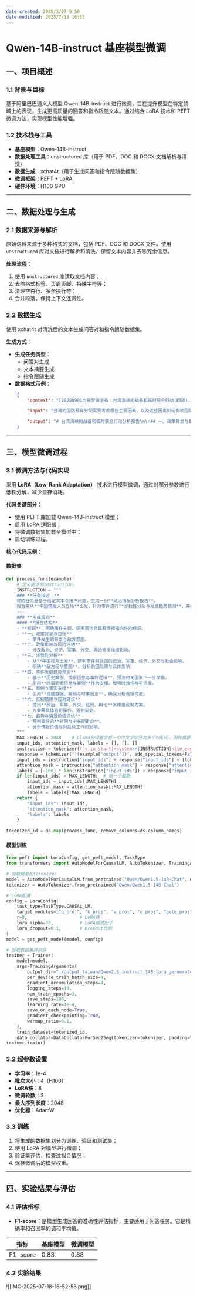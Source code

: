 ```yaml
---
date created: 2025/3/27 9:50
date modified: 2025/7/18 16:53
---
```

# Qwen-14B-instruct 基座模型微调

## 一、项目概述

### 1.1 背景与目标

基于阿里巴巴通义大模型 Qwen-14B-instruct 进行微调，旨在提升模型在特定领域上的表现，生成更高质量的回答和指令跟随文本。通过结合 LoRA 技术和 PEFT 微调方法，实现模型性能增强。

### 1.2 技术栈与工具

- **基座模型**：Qwen-14B-instruct
- **数据处理工具**：unstructured 库（用于 PDF、DOC 和 DOCX 文档解析与清洗）
- **数据生成**：xchat4t（用于生成问答和指令跟随数据集）
- **微调框架**：PEFT + LoRA
- **硬件环境**：H100 GPU

---

## 二、数据处理与生成

### 2.1 数据来源与解析

原始语料来源于多种格式的文档，包括 PDF、DOC 和 DOCX 文件。使用 `unstructured` 库对文档进行解析和清洗，保留文本内容并去除冗余信息。

**处理流程：**

1. 使用 `unstructured` 库读取文档内容；
2. 去除格式标签、页眉页脚、特殊字符等；
3. 清理空白行、多余换行符；
4. 合并段落，保持上下文连贯性。

### 2.2 数据生成

使用 xchat4t 对清洗后的文本生成问答对和指令跟随数据集。

**生成方式：**

- **生成任务类型**：
	- 问答对生成
	- 文本摘要生成
	- 指令跟随生成
- **数据格式示例：**

```json
    {
        "context": "[20200901为噩梦做准备：台湾海峡的战备和临时联合行动(翻译).docx] 台湾的国防预算可能不能完全反映其实际的国防支出水平。包括军事养恤金、国防装备特别预算、国防基础设施和准军事部队预算等在内的许多项目已经列入中央政府预算的其他部分。此外，税收减少和经济波动也加剧了国防支出的保守性。\n\n近年来，台湾逐步增加了国防预算。2020财年的国防预算相比2019财年增长了5.16%，而同期国内生产总值的增长也突显了台湾政府对国防的重视。此外，F-16V战斗机的采购也显著增加了国防预算。 \n\n国防开支、经济增长和社会福利支出之间的平衡一直是一个争议点。适当的国防开支可以促进经济增长，在地方一级创造就业机会和收入。而对高成本的硬件投资和维持先进战备状态的需要，也推动了国防预算的增长。\n\n台湾面临的战备挑战较大，但近20年来台湾在改革其武装部队方面取得了重要进展，并逐步稳固了其民主政体。有鉴于此，台湾的国防预算分配十分关键，涵盖了人员、运营和军事投资三大类。尽管面临着资源分配的挑战，但政府的支出保守态度以及对经济和社会福利其他方面的投资需求，使得国防预算的平衡成为必要。\n\n台湾军事的人力资源是一大挑战，自1990年代以来进行的一系列军事改革旨在优化武装部队的结构，从主要依赖义务兵役的大军向一支更精简、全志愿的部队转型。预备役制度的调整和后备部队的动员能力是国防战略中的关键部分。",

        "input": "台湾的国防预算分配需要考虑哪些主要因素，以及这些因素如何影响国防预算的划分?",

        "output": "# 台湾海峡的战备和临时联合行动分析报告\n\n## 一、政策背景与目标\n\n近年来，台湾不断增加国防预算，反映出其对于加强自身军力和战备状态的紧迫意图。特别是2020财年国防预算较2019年增长了5.16%，显示了其对提高军事现代化和战备能力的持续重视。台湾政府通过购买F-16V战斗机等先进装备，旨在应对与中国大陆可能的军事对抗和地区安全压力。\n\n## 二、政策影响与风险评估\n\n台湾提升军事预算深化了其军事战略从传统的义务兵役向全志愿兵力转变，这使得其军队更加专业和技术化。同时，提高国防支出有助于台湾经济增长，比如通过军事采购活动推动相关产业的发展。然而，增加国防预算也使得政府在社会福利和经济发展其他领域的投资面临压力，这在长远中可能影响民众对政府的支持。\n\n## 三、涉我性分析\n\n台湾的国防预算增长直接挑战了中国的国家安全与领土完整。台湾通过引进更多先进武器系统和提高快速反应能力，其显著的反华意图和应对大陆可能军事压力的准备，使台湾成为潜在的冲突火点。这种军事策略的转变可能会推动台湾进一步从中国大陆政治影响中独立出来，加深两岸的不信任和对峙。\n\n## 四、事件发展趋势预测\n\n预计台湾将继续增加其国防预算，并进一步强化与美国等西方国家的军事合作，来应对增加的地区不安全感。此外，台湾可能会继续推进军事现代化，包括网络战和信息战的能力提升，以准备不对称战争的可能性。\n\n## 五、案例与事实支撑\n\n根据《Jane’s Defence Weekly》的报告，台湾在2020年进行的多项军事演习，展示了其在提高快速部署和多军种协同作战能力方面取得的进展。此外，台湾与美国的军事交流增加，包括F-16V战斗机的交付和升级，进一步强化了台湾的空中战力。\n\n## 六、反制措施与应对建议\n\n1. **政治方面**：加强与台湾存在共同利益的国家的外交关系，特别是在国际组织中的合作，以压制台湾的国际空间。\n2. **军事方面**：通过不断提升解放军在海空联合作战能力，确保在台湾海峡的军事优势。\n3. **经济方面**：利用对台经贸手段，如限制对台敏感技术和关键原料的出口，以影响台湾经济情况。\n4. **舆论信息战**：加强对台湾内部矛盾和问题的宣传，以减少其社会对政府军事行为的支持。\n\n## 七、趋势与情报价值评估\n\n短期内，台湾的军事化趋势及其与西方国家的军事合作将继续增加，对中国构成更大的安全挑战。中长期来看，通过实施上述反制措施，并继续加强我军建设和现代化，可有效遏制台湾的军事野心，并维护区域稳定。情报价值在于提供中国对台政策的调整与战略决策的支持。"
    }
```

---

## 三、模型微调过程

### 3.1 微调方法与代码实现

采用 **LoRA（Low-Rank Adaptation）** 技术进行模型微调，通过对部分参数进行低秩分解，减少显存消耗。

**代码关键部分：**

- 使用 PEFT 库加载 Qwen-14B-instruct 模型；
- 启用 LoRA 适配器；
- 将微调数据集加载至模型中；
- 启动训练过程。

**核心代码示例：**

#### 数据集

```python
def process_func(example):
    # 定义固定的instruction
    INSTRUCTION = """
    ### **任务描述：**
    你的任务是基于给定文本与用户问题，生成一份**政治情报分析报告**。  
    报告需从**中国情报人员立场**出发，针对事件进行**涉我性分析与发展趋势预测**，并提供**具体可操作的反制措施与情报评估**。
    ---
    ### **生成规则**
    #### **报告结构**
    - **标题**：明确事件主题，使用简洁且具有情报指向性的标题。
    - **一、政策背景与目标**
        - 事件发生的背景与敌方意图。
    - **二、政策影响与风险评估**
        - 涉及政治、经济、军事、外交、舆论等多维度影响。
    - **三、涉我性分析**
        - 从**中国视角出发**，研判事件对我国的政治、军事、经济、外交与社会影响。
        - 明确**敌方反华意图**，分析前因后果与具体影响。
    - **四、事件发展趋势预测**
        - 基于**历史案例、情报信息与事件逻辑**，预测相关国家下一步举措。
        - 引用**时事新闻信息与案例**作为支撑，增强时效性与可信度。
    - **五、案例与事实支撑**
        - 引用**权威数据、案例与时事信息**，确保分析有据可依。
    - **六、反制措施与应对建议**
        - 提出**政治、军事、外交、经贸、舆论**多维度反制方案。
        - 方案需具体且可操作，落到实处。
    - **七、趋势与情报价值评估**
        - 预判事件的**短期与中长期走向**。
        - 分析情报价值与对后续工作的影响。
    """
    MAX_LENGTH = 2048    # Llama分词器会将一个中文字切分为多个token，因此需要放开一些最大长度，保证数据的完整性
    input_ids, attention_mask, labels = [], [], []
    instruction = tokenizer(f"<|im_start|>system\n{INSTRUCTION}<|im_end|>\n<|im_start|>user\n{example['input']}<|im_end|>\n<|im_start|>assistant\n", add_special_tokens=False)  # add_special_tokens 不在开头加 special_tokens
    response = tokenizer(f"{example['output']}", add_special_tokens=False)
    input_ids = instruction["input_ids"] + response["input_ids"] + [tokenizer.pad_token_id]
    attention_mask = instruction["attention_mask"] + response["attention_mask"] + [1]  # 因为eos token咱们也是要关注的所以 补充为1
    labels = [-100] * len(instruction["input_ids"]) + response["input_ids"] + [tokenizer.pad_token_id]  
    if len(input_ids) > MAX_LENGTH:  # 做一个截断
        input_ids = input_ids[:MAX_LENGTH]
        attention_mask = attention_mask[:MAX_LENGTH]
        labels = labels[:MAX_LENGTH]
    return {
        "input_ids": input_ids,
        "attention_mask": attention_mask,
        "labels": labels
    }
    
tokenized_id = ds.map(process_func, remove_columns=ds.column_names)
```

#### 模型训练

```python
from peft import LoraConfig, get_peft_model, TaskType
from transformers import AutoModelForCausalLM, AutoTokenizer, TrainingArguments, Trainer

# 加载模型和tokenizer
model = AutoModelForCausalLM.from_pretrained("Qwen/Qwen1.5-14B-Chat", device_map="auto")
tokenizer = AutoTokenizer.from_pretrained("Qwen/Qwen1.5-14B-Chat")

# LoRA配置
config = LoraConfig(
    task_type=TaskType.CAUSAL_LM,
    target_modules=["q_proj", "k_proj", "v_proj", "o_proj", "gate_proj", "up_proj", "down_proj"],
    r=8,                    # LoRA秩
    lora_alpha=32,          # LoRA缩放因子
    lora_dropout=0.1,       # Dropout比例
)
model = get_peft_model(model, config)

# 加载数据集并训练
trainer = Trainer(
    model=model,
    args=TrainingArguments(
	    output_dir="./output_taiwan/Qwen2.5_instruct_14B_lora_gernerate",
	    per_device_train_batch_size=4,
	    gradient_accumulation_steps=4,
	    logging_steps=10,
	    num_train_epochs=3,
	    save_steps=100,
	    learning_rate=1e-4,
	    save_on_each_node=True,
	    gradient_checkpointing=True,
	    warmup_ratio=0.1,
    ),
    train_dataset=tokenized_id,
    data_collator=DataCollatorForSeq2Seq(tokenizer=tokenizer, padding=True),
trainer.train()
```

### 3.2 超参数设置

- **学习率**：1e-4
- **批次大小**：4（H100）
- **LoRA秩**：8
- **微调轮数**：3
- **最大序列长度**：2048
- **优化器**：AdamW

### 3.3 训练

1. 将生成的数据集划分为训练、验证和测试集；
2. 使用 LoRA 对模型进行微调；
3. 验证集评估，检查过拟合情况；
4. 保存微调后的模型权重。

---

## 四、实验结果与评估

### 4.1 评估指标

- **F1-score**：是模型生成回答的准确性评估指标，主要适用于问答任务。它是精确率和召回率的调和平均值。

| 指标       | 基座模型 | 微调模型 |
| -------- | ---- | ---- |
| F1-score | 0.83 | 0.88 |

### 4.2 实验结果

![[IMG-2025-07-18-16-52-56.png]]
